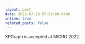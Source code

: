 ```yaml
---
layout: post
date: 2022-07-20 07:59:00-0400
inline: true
related_posts: false
---
```


XPGraph is accepted at MICRO 2022.
